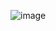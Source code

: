 ![image](https://github.com/pabloWIB/ESTATICA-52-Proyecto-Web/assets/116923433/5e59fb8e-ab95-4051-9964-16b38de5a51d)
